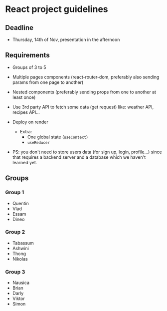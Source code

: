 # React project guidelines

## Deadline

- Thursday, 14th of Nov, presentation in the afternoon

## Requirements

- Groups of 3 to 5
- Multiple pages components (react-router-dom, preferably also sending params from one page to another)
- Nested components (preferably sending props from one to another at least once)
- Use 3rd party API to fetch some data (get request) like: weather API, recipes API...
- Deploy on render

    - Extra: 
        - One global state (`useContext`)
        - `useReducer`

- PS: you don't need to store users data (for sign up, login, profile...) since that requires a backend server and a database which we haven't learned yet.

## Groups

### Group 1
- Quentin
- Vlad
- Essam
- Dineo

### Group 2
- Tabassum
- Ashwini
- Thong
- Nikolas

### Group 3
- Nausica
- Brian
- Darly
- Viktor
- Simon
